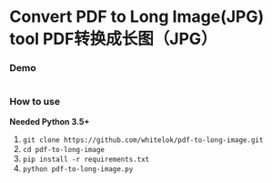 # Convert PDF to Long Image(JPG) tool PDF转换成长图（JPG）

### Demo

![]()

### How to use

**Needed Python 3.5+**

 1. `git clone https://github.com/whitelok/pdf-to-long-image.git`
 2. `cd pdf-to-long-image`
 3. `pip install -r requirements.txt`
 4. `python pdf-to-long-image.py`
 
